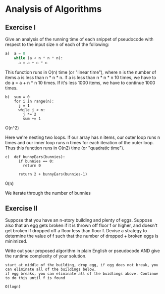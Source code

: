 # Analysis of Algorithms

## Exercise I

Give an analysis of the running time of each snippet of
pseudocode with respect to the input size n of each of the following:

```python
a)  a = 0
    while (a < n * n * n):
      a = a + n * n
```

This function runs in O(n) time (or "linear time"), 
where n is the number of items a is less than n * n * n. If a is less than n * n * n 10 times, 
we have to do a = a + n * n 10 times. If it's less 1000 items, we have to continue 1000 times.


```
b)  sum = 0
    for i in range(n):
      j = 1
      while j < n:
        j *= 2
        sum += 1
```

O(n^2)

Here we're nesting two loops. 
If our array has n items, our outer loop runs n times and our inner loop runs n times 
for each iteration of the outer loop. Thus this function runs in O(n2) time (or "quadratic time"). 

```
c)  def bunnyEars(bunnies):
      if bunnies == 0:
        return 0

      return 2 + bunnyEars(bunnies-1)
```

0(n)

We iterate through the number of bunnies



## Exercise II

Suppose that you have an n-story building and plenty of eggs. Suppose also that an egg gets broken if it is thrown off floor f or higher, and doesn't get broken if dropped off a floor less than floor f. Devise a strategy to determine the value of f such that the number of dropped + broken eggs is minimized.

Write out your proposed algorithm in plain English or pseudocode AND give the runtime complexity of your solution.


````
start at middle of the building, drop egg, if egg does not break, you can eliminate all of the buildings below,
if egg breaks, you can eliminate all of the buidlings above. Continue to do this until f is found

O(logn)

